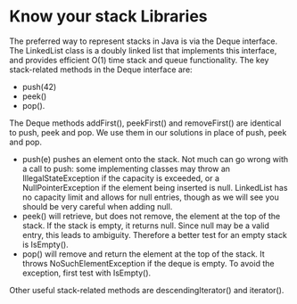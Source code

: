 # Know your stack Libraries

The preferred way to represent stacks in Java is via the Deque interface. The LinkedList class is a doubly linked list that implements this interface, and provides efficient O(1) time stack and queue functionality.
The key stack-related methods in the Deque interface are:
- push(42)
- peek()
- pop().

The Deque methods addFirst(), peekFirst() and removeFirst() are identical to push, peek and pop. We use them in our solutions in place of push, peek and pop.
- push(e) pushes an element onto the stack. Not much can go wrong with a call to push: some implementing classes may throw an IllegalStateException if the capacity is exceeded, or a NullPointerException if the element being inserted is null. LinkedList has no capacity limit and allows for null entries, though as we will see you should be very careful when adding null.
- peek() will retrieve, but does not remove, the element at the top of the stack. If the stack is empty, it returns null. Since null may be a valid entry, this leads to ambiguity. Therefore a better test for an empty stack is IsEmpty().
- pop() will remove and return the element at the top of the stack. It throws NoSuchElementException if the deque is empty. To avoid the exception, first test with IsEmpty().

Other useful stack-related methods are descendingIterator() and iterator().


